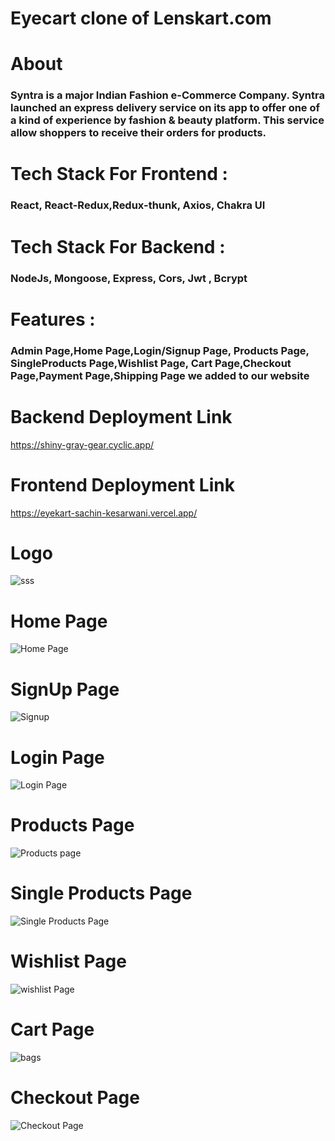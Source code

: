 <h1>Eyecart clone of Lenskart.com</h1>

<h1>About</h1>

<h3>Syntra is a major Indian Fashion e-Commerce Company. Syntra launched an express delivery service on its app to offer one of a kind of experience by fashion & beauty platform. This service allow shoppers to receive their orders for products.</h3>


<h1>Tech Stack For Frontend :</h1> <h3>React, React-Redux,Redux-thunk, Axios, Chakra UI</h3>

<h1>Tech Stack For Backend :</h1> <h3>NodeJs, Mongoose, Express, Cors, Jwt , Bcrypt</h3>

<h1>Features :</h1> <h3>Admin Page,Home Page,Login/Signup Page, Products Page, SingleProducts Page,Wishlist Page, Cart Page,Checkout Page,Payment Page,Shipping Page  we added to our website</h3>

<h1>Backend Deployment Link </h1>

https://shiny-gray-gear.cyclic.app/


<h1>Frontend Deployment Link </h1>

https://eyekart-sachin-kesarwani.vercel.app/


<h1>Logo</h1>


![sss](https://i.ibb.co/3NQgzMz/Logotype-Boutique-Fashion-Neon.jpg)


<h1>Home Page</h1>

![Home Page](https://user-images.githubusercontent.com/110049484/221607896-5be7bcbf-4dfc-483a-be75-8f2042876b71.PNG)


<h1>SignUp Page</h1>


![Signup](https://user-images.githubusercontent.com/110049484/221609783-76412a0d-7d09-4980-847c-a3fb3af1130f.PNG)



<h1>Login Page</h1>

![Login Page](https://user-images.githubusercontent.com/110049484/221609576-a114c587-b5d9-42f7-b409-6d3809d16855.PNG)


<h1>Products Page</h1>

![Products page](https://user-images.githubusercontent.com/110049484/221613408-0da1e4b1-cc7b-4444-88f7-49311829c192.PNG)



<h1>Single Products Page</h1>

![Single Products Page](https://user-images.githubusercontent.com/110049484/221613627-48a56731-01dc-4d0e-9dcc-eb5b4e238f2a.PNG)



<h1>Wishlist Page</h1>

![wishlist Page](https://user-images.githubusercontent.com/110049484/221613776-575ab916-8872-491a-866f-0bb33aa1b268.PNG)



<h1>Cart Page</h1>


![bags](https://user-images.githubusercontent.com/110049484/221614176-7e6ab6c8-ffd3-4603-8308-854e35829813.PNG)




<h1>Checkout Page</h1>

![Checkout Page](https://user-images.githubusercontent.com/110049484/221614376-6c006498-f262-4134-a9ad-0892b17e3f79.PNG)






